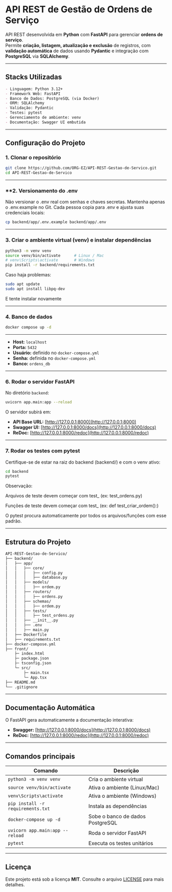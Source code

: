 # API REST de Gestão de Ordens de Serviço



API REST desenvolvida em **Python** com **FastAPI** para gerenciar **ordens de serviço**.  
Permite **criação, listagem, atualização e exclusão** de registros, com **validação automática** de dados usando **Pydantic** e integração com **PostgreSQL** via **SQLAlchemy**.

---

## **Stacks Utilizadas**


````markdown
- Linguagem: Python 3.12+
- Framework Web: FastAPI
- Banco de Dados: PostgreSQL (via Docker)
- ORM: SQLAlchemy
- Validação: Pydantic
- Testes: pytest
- Gerenciamento de ambiente: venv
- Documentação: Swagger UI embutida

````
---

## **Configuração do Projeto**

### **1. Clonar o repositório**

```bash
git clone https://github.com/ORG-EZ/API-REST-Gestao-de-Servico.git
cd API-REST-Gestao-de-Servico
````


---

### **2. Versionamento do .env

Não versionar o .env real com senhas e chaves secretas.
Mantenha apenas o .env.example no Git. Cada pessoa copia para .env e ajusta suas credenciais locais:

```bash
cp backend/app/.env.example backend/app/.env
```

---


### **3. Criar o ambiente virtual (venv) e instalar dependências**

```bash
python3 -m venv venv
source venv/bin/activate      # Linux / Mac
# venv\Scripts\activate       # Windows
pip install -r backend/requirements.txt
```
Caso haja problemas:

```bash
sudo apt update
sudo apt install libpq-dev
```

E tente instalar novamente

---

### **4. Banco de dados**

```bash
docker compose up -d

```

---

* **Host:** `localhost`
* **Porta:** `5432`
* **Usuário:** definido no `docker-compose.yml`
* **Senha:** definida no `docker-compose.yml`
* **Banco:** `ordens_db`

---

### **6. Rodar o servidor FastAPI**

No diretório `backend`:

```bash
uvicorn app.main:app --reload
```

O servidor subirá em:

* **API Base URL:** [http://127.0.0.1:8000](http://127.0.0.1:8000)
* **Swagger UI:** [http://127.0.0.1:8000/docs](http://127.0.0.1:8000/docs)
* **ReDoc:** [http://127.0.0.1:8000/redoc](http://127.0.0.1:8000/redoc)

---

### **7. Rodar os testes com pytest**

Certifique-se de estar na raiz do backend (backend/) e com o venv ativo:

```bash
cd backend
pytest
```
Observação:

Arquivos de teste devem começar com test_ (ex: test_ordens.py)

Funções de teste devem começar com test_ (ex: def test_criar_ordem():)

O pytest procura automaticamente por todos os arquivos/funções com esse padrão.

---

## **Estrutura do Projeto**

```bash
API-REST-Gestao-de-Servico/
├── backend/
│   ├── app/
│   │   ├── core/
│   │   │   ├── config.py
│   │   │   ├── database.py
│   │   ├── models/
│   │   │   ├── ordem.py
│   │   ├── routers/
│   │   │   ├── ordens.py
│   │   ├── schemas/
│   │   │   ├── ordem.py
│   │   ├── tests/
│   │   │   ├── test_ordens.py
│   │   ├── __init__.py
│   │   ├── .env
│   │   ├── main.py
│   ├── Dockerfile
│   ├── requirements.txt
├── docker-compose.yml
├── front/
    ├─ index.html
    ├─ package.json
    ├─ tsconfig.json
    └─ src/
        ├─ main.tsx
        └─ App.tsx
├── README.md
└── .gitignore
```

---

## **Documentação Automática**

O FastAPI gera automaticamente a documentação interativa:

* **Swagger:** [http://127.0.0.1:8000/docs](http://127.0.0.1:8000/docs)
* **ReDoc:** [http://127.0.0.1:8000/redoc](http://127.0.0.1:8000/redoc)

---

## **Comandos principais**

| **Comando**                       | **Descrição**                    |
| --------------------------------- | -------------------------------- |
| `python3 -m venv venv`            | Cria o ambiente virtual          |
| `source venv/bin/activate`        | Ativa o ambiente (Linux/Mac)     |
| `venv\Scripts\activate`           | Ativa o ambiente (Windows)       |
| `pip install -r requirements.txt` | Instala as dependências          |
| `docker-compose up -d`            | Sobe o banco de dados PostgreSQL |
| `uvicorn app.main:app --reload`   | Roda o servidor FastAPI          |
| `pytest`                          | Executa os testes unitários      |

---

## **Licença**

Este projeto está sob a licença **MIT**.
Consulte o arquivo [LICENSE](LICENSE) para mais detalhes.


